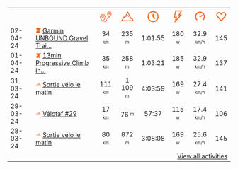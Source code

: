 <table>
    <tr>
        <th></th>
        <th></th>
        <th align="center"><img src="https://raw.githubusercontent.com/robiningelbrecht/strava-activities/master/public/distance.svg" width="30" alt="distance" title="distance"/></th>
        <th align="center"><img src="https://raw.githubusercontent.com/robiningelbrecht/strava-activities/master/public/elevation.svg" width="30" alt="elevation" title="elevation"/></th>
        <th align="center"><img src="https://raw.githubusercontent.com/robiningelbrecht/strava-activities/master/public/time.svg" width="30" alt="time" title="time"/></th>
        <th align="center"><img src="https://raw.githubusercontent.com/robiningelbrecht/strava-activities/master/public/average-watt.svg" width="30" alt="average watts" title="average watts"/></th>
        <th align="center"><img src="https://raw.githubusercontent.com/robiningelbrecht/strava-activities/master/public/average-speed.svg" width="30" alt="average speed" title="average speed"/></th>
        <th align="center"><img src="https://raw.githubusercontent.com/robiningelbrecht/strava-activities/master/public/heart-rate.svg" width="30" alt="average heart rate" title="average heart rate"/></th>
    </tr>
            <tr>
            <td>02-04-24</td>
            <td>
                                <img src="https://raw.githubusercontent.com/robiningelbrecht/strava-activities/master/public/activity-virtual-ride-zwift.svg" width="12" alt="Garmin UNBOUND Gravel Training Plan | Chase the Chaise in Makuri Islands" title="Garmin UNBOUND Gravel Training Plan | Chase the Chaise in Makuri Islands"/>
<a href="https://www.strava.com/activities/11090036140" title="Kcal: 638 | Gear: None ">Garmin UNBOUND Gravel Trai...</a>
            </td>
            <td align="center">34 <sup><sub>km</sub></sup></td>
            <td align="center">235 <sup><sub>m</sub></sup></td>
            <td align="center">1:01:55</td>
            <td align="center">180 <sup><sub>w</sub></sup></td>
            <td align="center">32.9 <sup><sub>km/h</sub></sup></td>
            <td align="center">145</td>
        </tr>
            <tr>
            <td>01-04-24</td>
            <td>
                                <img src="https://raw.githubusercontent.com/robiningelbrecht/strava-activities/master/public/activity-virtual-ride-zwift.svg" width="12" alt="13min Progressive Climb in Watopia" title="13min Progressive Climb in Watopia"/>
<a href="https://www.strava.com/activities/11084790725" title="Kcal: 672 | Gear: None ">13min Progressive Climb in...</a>
            </td>
            <td align="center">35 <sup><sub>km</sub></sup></td>
            <td align="center">258 <sup><sub>m</sub></sup></td>
            <td align="center">1:03:21</td>
            <td align="center">185 <sup><sub>w</sub></sup></td>
            <td align="center">32.9 <sup><sub>km/h</sub></sup></td>
            <td align="center">137</td>
        </tr>
            <tr>
            <td>31-03-24</td>
            <td>
                <img src="https://raw.githubusercontent.com/robiningelbrecht/strava-activities/master/public/activity-ride.svg" width="12" alt="Sortie vélo le matin" title="Sortie vélo le matin"/>
<a href="https://www.strava.com/activities/11074484394" title="Kcal: 2801 | Gear: None ">Sortie vélo le matin</a>
            </td>
            <td align="center">111 <sup><sub>km</sub></sup></td>
            <td align="center">1 109 <sup><sub>m</sub></sup></td>
            <td align="center">4:03:59</td>
            <td align="center">169 <sup><sub>w</sub></sup></td>
            <td align="center">27.4 <sup><sub>km/h</sub></sup></td>
            <td align="center">141</td>
        </tr>
            <tr>
            <td>29-03-24</td>
            <td>
                <img src="https://raw.githubusercontent.com/robiningelbrecht/strava-activities/master/public/activity-ride.svg" width="12" alt="Vélotaf #29" title="Vélotaf #29"/>
<a href="https://www.strava.com/activities/11061063179" title="Kcal: 378 | Gear: None ">Vélotaf #29</a>
            </td>
            <td align="center">17 <sup><sub>km</sub></sup></td>
            <td align="center">76 <sup><sub>m</sub></sup></td>
            <td align="center">57:37</td>
            <td align="center">115 <sup><sub>w</sub></sup></td>
            <td align="center">17.4 <sup><sub>km/h</sub></sup></td>
            <td align="center">106</td>
        </tr>
            <tr>
            <td>28-03-24</td>
            <td>
                <img src="https://raw.githubusercontent.com/robiningelbrecht/strava-activities/master/public/activity-ride.svg" width="12" alt="Sortie vélo le matin" title="Sortie vélo le matin"/>
<a href="https://www.strava.com/activities/11054121598" title="Kcal: 2160 | Gear: None ">Sortie vélo le matin</a>
            </td>
            <td align="center">80 <sup><sub>km</sub></sup></td>
            <td align="center">872 <sup><sub>m</sub></sup></td>
            <td align="center">3:08:08</td>
            <td align="center">169 <sup><sub>w</sub></sup></td>
            <td align="center">25.6 <sup><sub>km/h</sub></sup></td>
            <td align="center">145</td>
        </tr>
                <tr>
            <td colspan="8" align="right"><a href="https://github.com/robiningelbrecht/strava-activities#activities">View all activities</a></td>
        </tr>
    </table>
